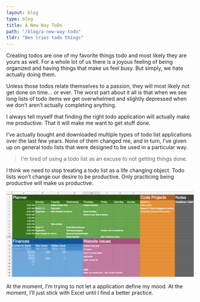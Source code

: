 ```yaml
---
layout: blog
type: blog
title: A New Way ToDo
path: "/blog/a-new-way-todo"
tldr: "Ben tries todo things"
---
```


Creating todos are one of my favorite things todo and most likely they are yours as well. For a whole lot of us there is a joyous feeling of being organized and having things that make us feel busy. But simply, we hate actually doing them.

Unless those todos relate themselves to a passion, they will most likely not get done on time… or ever. The worst part about it all is that when we see long lists of todo items we get overwhelmed and slightly depressed when we don’t aren’t actually completing anything.

I always tell myself that finding the right todo application will actually make me productive. That it will make me want to get stuff done.

I’ve actually bought and downloaded multiple types of todo list applications over the last few years. None of them changed me, and in turn, I’ve given up on general todo lists that were designed to be used in a particular way.

> I’m tired of using a todo list as an excuse to not getting things done.

I think we need to stop treating a todo list as a life changing object. Todo lists won’t change our desire to be productive. Only practicing being productive will make us productive.

![Excel for ToDos](./todoPost.png)

At the moment, I’m trying to not let a application define my mood. At the moment, I’ll just stick with Excel until I find a better practice.